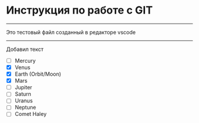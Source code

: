 # Инструкция по работе с GIT

---
Это тестовый файл созданный в редакторе vscode
 
 ---

 Добавил текст

 - [ ] Mercury
- [x] Venus
- [x] Earth (Orbit/Moon)
- [x] Mars
- [ ] Jupiter
- [ ] Saturn
- [ ] Uranus
- [ ] Neptune
- [ ] Comet Haley